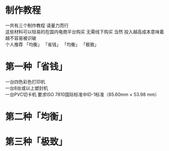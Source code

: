 # 制作教程
一共有三个制作教程 请量力而行  
这些材料可以轻易的在国内电商平台购买 无需线下购买
当然 投入越高成本意味着越不容易被识破  
个人推荐 「均衡」
「省钱」
「均衡」
「极致」  


# 第一种「省钱」

一台四色彩色打印机  
一台8丝或以上塑封机  
一台PVC切卡机 要求ISO 7810国际标准中ID-1标准（85.60mm × 53.98 mm）

# 第二种「均衡」
# 第三种「极致」

